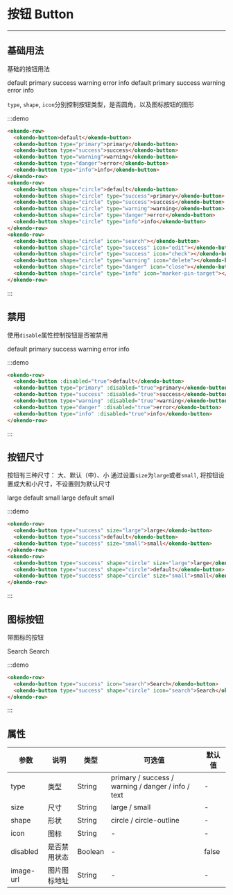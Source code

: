 <style lang="less">
  .demo-block {
    .okendo-row:not(:last-child) {
      margin-bottom: 10px;
    }
  }
</style>
# 按钮 Button

---

## 基础用法

基础的按钮用法

<div class="demo-block">
  <okendo-row>
    <okendo-button>default</okendo-button>
    <okendo-button type="primary">primary</okendo-button>
    <okendo-button type="success">success</okendo-button>
    <okendo-button type="warning">warning</okendo-button>
    <okendo-button type="danger">error</okendo-button>
    <okendo-button type="info">info</okendo-button>
  </okendo-row>
  <okendo-row>
    <okendo-button shape="circle">default</okendo-button>
    <okendo-button shape="circle" type="success">primary</okendo-button>
    <okendo-button shape="circle" type="success">success</okendo-button>
    <okendo-button shape="circle" type="warning">warning</okendo-button>
    <okendo-button shape="circle" type="danger">error</okendo-button>
    <okendo-button shape="circle" type="info">info</okendo-button>
  </okendo-row>
  <okendo-row>
    <okendo-button shape="circle" icon="search"></okendo-button>
    <okendo-button shape="circle" type="success" icon="edit"></okendo-button>
    <okendo-button shape="circle" type="success" icon="check"></okendo-button>
    <okendo-button shape="circle" type="warning" icon="delete"></okendo-button>
    <okendo-button shape="circle" type="danger" icon="close"></okendo-button>
    <okendo-button shape="circle" type="info" icon="marker-pin-target"></okendo-button>
  </okendo-row>
</div> 

`type`, `shape`, `icon`分别控制按钮类型，是否圆角，以及图标按钮的图形

:::demo
```html
<okendo-row>
  <okendo-button>default</okendo-button>
  <okendo-button type="primary">primary</okendo-button>
  <okendo-button type="success">success</okendo-button>
  <okendo-button type="warning">warning</okendo-button>
  <okendo-button type="danger">error</okendo-button>
  <okendo-button type="info">info</okendo-button>
</okendo-row>
<okendo-row>
  <okendo-button shape="circle">default</okendo-button>
  <okendo-button shape="circle" type="success">primary</okendo-button>
  <okendo-button shape="circle" type="success">success</okendo-button>
  <okendo-button shape="circle" type="warning">warning</okendo-button>
  <okendo-button shape="circle" type="danger">error</okendo-button>
  <okendo-button shape="circle" type="info">info</okendo-button>
</okendo-row>
<okendo-row>
  <okendo-button shape="circle" icon="search"></okendo-button>
  <okendo-button shape="circle" type="success" icon="edit"></okendo-button>
  <okendo-button shape="circle" type="success" icon="check"></okendo-button>
  <okendo-button shape="circle" type="warning" icon="delete"></okendo-button>
  <okendo-button shape="circle" type="danger" icon="close"></okendo-button>
  <okendo-button shape="circle" type="info" icon="marker-pin-target"></okendo-button>
</okendo-row>
```
:::

## 禁用

使用`disable`属性控制按钮是否被禁用

<div class="demo-block">
  <okendo-row>
    <okendo-button :disabled="true">default</okendo-button>
    <okendo-button type="primary" :disabled="true">primary</okendo-button>
    <okendo-button type="success" :disabled="true">success</okendo-button>
    <okendo-button type="warning" :disabled="true">warning</okendo-button>
    <okendo-button type="danger" :disabled="true">error</okendo-button>
    <okendo-button type="info" :disabled="true">info</okendo-button>
  </okendo-row>
</div>

:::demo
```html
<okendo-row>
  <okendo-button :disabled="true">default</okendo-button>
  <okendo-button type="primary" :disabled="true">primary</okendo-button>
  <okendo-button type="success" :disabled="true">success</okendo-button>
  <okendo-button type="warning" :disabled="true">warning</okendo-button>
  <okendo-button type="danger" :disabled="true">error</okendo-button>
  <okendo-button type="info" :disabled="true">info</okendo-button>
</okendo-row>
```
:::

## 按钮尺寸

按钮有三种尺寸： 大、默认（中）、小
通过设置`size`为`large`或者`small`, 将按钮设置成大和小尺寸，不设置则为默认尺寸

<div class="demo-block">
  <okendo-row>
    <okendo-button type="success" size="large">large</okendo-button>
    <okendo-button type="success">default</okendo-button>
    <okendo-button type="success" size="small">small</okendo-button>
  </okendo-row>
  <okendo-row>
    <okendo-button type="success" shape="circle" size="large">large</okendo-button>
    <okendo-button type="success" shape="circle">default</okendo-button>
    <okendo-button type="success" shape="circle" size="small">small</okendo-button>
  </okendo-row>
</div>

:::demo
```html
<okendo-row>
  <okendo-button type="success" size="large">large</okendo-button>
  <okendo-button type="success">default</okendo-button>
  <okendo-button type="success" size="small">small</okendo-button>
</okendo-row>
<okendo-row>
  <okendo-button type="success" shape="circle" size="large">large</okendo-button>
  <okendo-button type="success" shape="circle">default</okendo-button>
  <okendo-button type="success" shape="circle" size="small">small</okendo-button>
</okendo-row>
```
:::

## 图标按钮

带图标的按钮

<div class="demo-block">
  <okendo-row>
    <okendo-button type="success" icon="search">Search</okendo-button>
    <okendo-button type="success" shape="circle" icon="search">Search</okendo-button>
  </okendo-row>
</div>

:::demo
```html
<okendo-row>
  <okendo-button type="success" icon="search">Search</okendo-button>
  <okendo-button type="success" shape="circle" icon="search">Search</okendo-button>
</okendo-row>
```
:::

## 属性

| 参数      | 说明          | 类型      | 可选值                           | 默认值  |
|---------- |-------------- |---------- |--------------------------------  |-------- |
| type | 类型 | String | primary / success / warning / danger / info / text | - |
| size | 尺寸 | String | large / small | - |
| shape | 形状 | String | circle / circle-outline | - |
| icon | 图标 | String | - | - |
| disabled | 是否禁用状态 | Boolean | - | false |
| image-url | 图片图标地址 | String | - | - |
